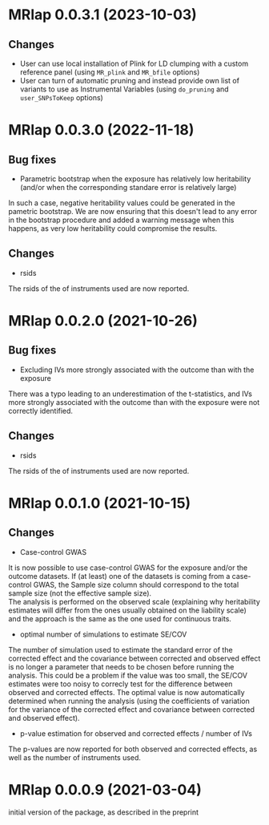 # MRlap 0.0.3.1 (2023-10-03)

## Changes
- User can use local installation of Plink for LD clumping with a custom reference panel (using `MR_plink` and `MR_bfile` options)
- User can turn of automatic pruning and instead provide own list of variants to use as Instrumental Variables (using `do_pruning` and `user_SNPsToKeep` options)


# MRlap 0.0.3.0 (2022-11-18)

## Bug fixes
- Parametric bootstrap when the exposure has relatively low heritability (and/or when the corresponding standare error is relatively large)   

In such a case, negative heritability values could be generated in the pametric bootstrap. We are now ensuring that this doesn't lead to any error in the bootstrap procedure and added a warning message when this happens, as very low heritability could  compromise the results.

## Changes
- rsids  

The rsids of the of instruments used are now reported.


# MRlap 0.0.2.0 (2021-10-26)

## Bug fixes
- Excluding IVs more strongly associated with the outcome than with the exposure   

There was a typo leading to an underestimation of the t-statistics, and IVs more strongly associated with the outcome than with the exposure were not correctly identified.

## Changes
- rsids  

The rsids of the of instruments used are now reported.

# MRlap 0.0.1.0 (2021-10-15)

## Changes
- Case-control GWAS    

It is now possible to use case-control GWAS for the exposure and/or the outcome datasets.
If (at least) one of the datasets is coming from a case-control GWAS, the Sample size column should correspond to the total sample size (not the effective sample size).   
The analysis is performed on the observed scale (explaining why heritability estimates will differ from the ones usually obtained on the liability scale) and the approach is the same as the one used for continuous traits.    

- optimal number of simulations to estimate SE/COV

The number of simulation used to estimate the standard error of the corrected effect and the covariance between corrected and observed effect is no longer a parameter that needs to be chosen before running the analysis. This could be a problem if the value was too small, the SE/COV estimates were too noisy to correcly test for the difference between observed and corrected effects. The optimal value is now automatically determined when running the analysis (using the coefficients of variation for the variance of the corrected effect and covariance between corrected and observed effect). 

- p-value estimation for observed and corrected effects / number of IVs

The p-values are now reported for both observed and corrected effects, as well as the number of instruments used.

# MRlap 0.0.0.9 (2021-03-04)

initial version of the package, as described in the preprint

<!--- 
## Bug fixes

## New functions

## Documentation

## Error messages

## Performance


--->  
